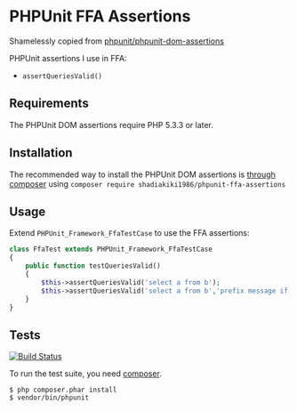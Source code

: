 # PHPUnit FFA Assertions

Shamelessly copied from [phpunit/phpunit-dom-assertions](https://github.com/phpunit/phpunit-dom-assertions/)

PHPUnit assertions I use in FFA:

 * `assertQueriesValid()`

## Requirements

The PHPUnit DOM assertions require PHP 5.3.3 or later.

## Installation

The recommended way to install the PHPUnit DOM assertions is
[through composer](http://getcomposer.org) using `composer require shadiakiki1986/phpunit-ffa-assertions`

## Usage

Extend `PHPUnit_Framework_FfaTestCase` to use the FFA assertions:

~~~php
class FfaTest extends PHPUnit_Framework_FfaTestCase
{
    public function testQueriesValid()
    {
        $this->assertQueriesValid('select a from b');
        $this->assertQueriesValid('select a from b','prefix message if fail');
    }
}
~~~

## Tests

[![Build Status](https://travis-ci.org/shadiakiki1986/phpunit-ffa-assertions.png?branch=master)](https://travis-ci.org/shadiakiki1986/phpunit-ffa-assertions)

To run the test suite, you need [composer](http://getcomposer.org).

    $ php composer.phar install
    $ vendor/bin/phpunit

